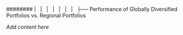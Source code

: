 ######## |   |   |   |   |   |   |   ├── Performance of Globally Diversified Portfolios vs. Regional Portfolios

*Add content here*
